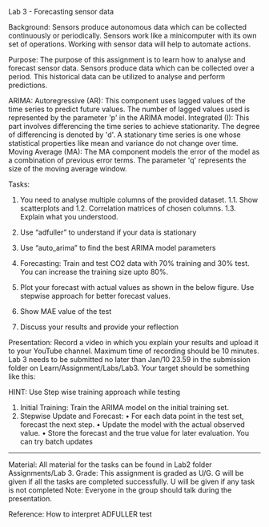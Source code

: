 Lab 3 - Forecasting sensor data

Background:
Sensors produce autonomous data which can be collected continuously or periodically. Sensors work like a minicomputer with its own set of operations. Working with sensor data will help to automate actions.

Purpose:
The purpose of this assignment is to learn how to analyse and forecast sensor data. Sensors produce data which can be collected over a period. This historical data can be utilized to analyse and perform predictions.

ARIMA:
Autoregressive (AR): This component uses lagged values of the time series to predict future values. The number of lagged values used is represented by the parameter 'p' in the ARIMA model.
Integrated (I): This part involves differencing the time series to achieve stationarity. The degree of differencing is denoted by 'd'. A stationary time series is one whose statistical properties like mean and variance do not change over time.
Moving Average (MA): The MA component models the error of the model as a combination of previous error terms. The parameter 'q' represents the size of the moving average window.

Tasks:

1. You need to analyse multiple columns of the provided dataset. 
   1.1. Show scatterplots and 
   1.2. Correlation matrices of chosen columns. 
   1.3. Explain what you understood.

2. Use “adfuller” to understand if your data is stationary

3. Use “auto_arima” to find the best ARIMA model parameters

4. Forecasting: Train and test CO2 data with 70% training and 30% test. You can increase the training size upto 80%.

5. Plot your forecast with actual values as shown in the below figure. Use stepwise approach for better forecast values.

6. Show MAE value of the test

7. Discuss your results and provide your reflection


Presentation: Record a video in which you explain your results and upload it to your YouTube channel. Maximum time of recording should be 10 minutes.
Lab 3 needs to be submitted no later than Jan/10 23.59 in the submission folder on Learn/Assignment/Labs/Lab3.
Your target should be something like this:

HINT: Use Step wise training approach while testing

1. Initial Training: Train the ARIMA model on the initial training set.
2. Stepwise Update and Forecast:
   • For each data point in the test set, forecast the next step.
   • Update the model with the actual observed value.
   • Store the forecast and the true value for later evaluation.
   You can try batch updates

---

Material: All material for the tasks can be found in Lab2 folder Assignments/Lab 3.
Grade:
This assignment is graded as U/G.
G will be given if all the tasks are completed successfully.
U will be given if any task is not completed
Note: Everyone in the group should talk during the presentation.

Reference:
How to interpret ADFULLER test
